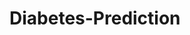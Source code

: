 # Diabetes-Prediction





































































































